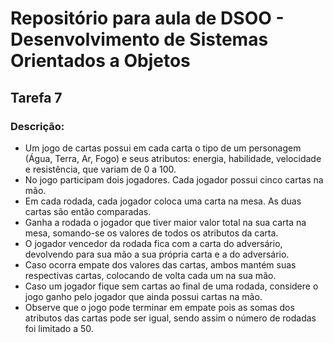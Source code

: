 # Repositório para aula de DSOO - Desenvolvimento de Sistemas Orientados a Objetos

## Tarefa 7
### Descrição:

* Um jogo de cartas possui em cada carta o tipo de um personagem (Água, Terra, Ar, Fogo) e seus atributos: energia, habilidade, velocidade e resistência, que variam de 0 a 100.
* No jogo participam dois jogadores. Cada jogador possui cinco cartas na mão.
* Em cada rodada, cada jogador coloca uma carta na mesa. As duas cartas são então comparadas.
* Ganha a rodada o jogador que tiver maior valor total na sua carta na mesa, somando-se os valores de todos os atributos da carta.
* O jogador vencedor da rodada fica com a carta do adversário, devolvendo para sua mão a sua própria carta e a do adversário.
* Caso ocorra empate dos valores das cartas, ambos mantém suas respectivas cartas, colocando de volta cada um na sua mão.
* Caso um jogador fique sem cartas ao final de uma rodada, considere o jogo ganho pelo jogador que ainda possui cartas na mão.
* Observe que o jogo pode terminar em empate pois as somas dos atributos das cartas pode ser igual, sendo assim o número de rodadas foi limitado a 50.
